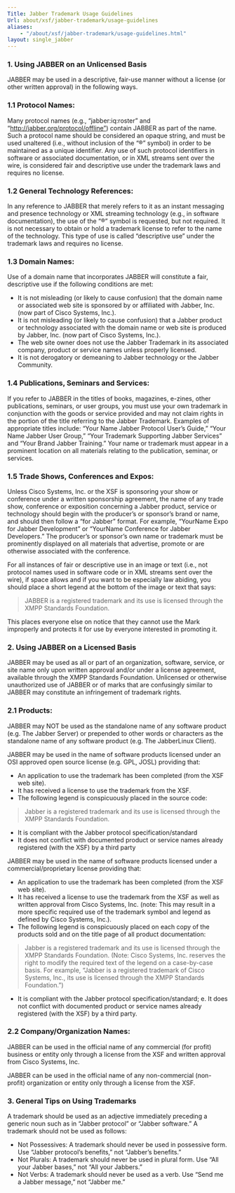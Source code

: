 ```yaml
---
Title: Jabber Trademark Usage Guidelines
Url: about/xsf/jabber-trademark/usage-guidelines
aliases:
    - "/about/xsf/jabber-trademark/usage-guidelines.html"
layout: single_jabber
---
```


### 1. Using JABBER on an Unlicensed Basis

JABBER may be used in a descriptive, fair-use manner without a license (or other written approval) in the following ways.

### 1.1 Protocol Names:

Many protocol names (e.g., “jabber:iq:roster” and “http://jabber.org/protocol/offline”) contain JABBER as part of the name. Such a protocol name should be considered an opaque string, and must be used unaltered (i.e., without inclusion of the “®” symbol) in order to be maintained as a unique identifier. Any use of such protocol identifiers in software or associated documentation, or in XML streams sent over the wire, is considered fair and descriptive use under the trademark laws and requires no license.

### 1.2 General Technology References:

In any reference to JABBER that merely refers to it as an instant messaging and presence technology or XML streaming technology (e.g., in software documentation), the use of the “®” symbol is requested, but not required. It is not necessary to obtain or hold a trademark license to refer to the name of the technology. This type of use is called “descriptive use” under the trademark laws and requires no license.

### 1.3 Domain Names:

Use of a domain name that incorporates JABBER will constitute a fair, descriptive use if the following conditions are met:

- It is not misleading (or likely to cause confusion) that the domain name or associated web site is sponsored by or affiliated with Jabber, Inc. (now part of Cisco Systems, Inc.).
- It is not misleading (or likely to cause confusion) that a Jabber product or technology associated with the domain name or web site is produced by Jabber, Inc. (now part of Cisco Systems, Inc.).
- The web site owner does not use the Jabber Trademark in its associated company, product or service names unless properly licensed.
- It is not derogatory or demeaning to Jabber technology or the Jabber Community.


### 1.4 Publications, Seminars and Services:

If you refer to JABBER in the titles of books, magazines, e-zines, other publications, seminars, or user groups, you must use your own trademark in conjunction with the goods or service provided and may not claim rights in the portion of the title referring to the Jabber Trademark. Examples of appropriate titles include: “Your Name Jabber Protocol User’s Guide,” “Your Name Jabber User Group,” “Your Trademark Supporting Jabber Services” and “Your Brand Jabber Training.” Your name or trademark must appear in a prominent location on all materials relating to the publication, seminar, or services.

### 1.5 Trade Shows, Conferences and Expos:

Unless Cisco Systems, Inc. or the XSF is sponsoring your show or conference under a written sponsorship agreement, the name of any trade show, conference or exposition concerning a Jabber product, service or technology should begin with the producer’s or sponsor’s brand or name, and should then follow a “for Jabber” format. For example, “YourName Expo for Jabber Development” or “YourName Conference for Jabber Developers.” The producer’s or sponsor’s own name or trademark must be prominently displayed on all materials that advertise, promote or are otherwise associated with the conference.

For all instances of fair or descriptive use in an image or text (i.e., not protocol names used in software code or in XML streams sent over the wire), if space allows and if you want to be especially law abiding, you should place a short legend at the bottom of the image or text that says:

> JABBER is a registered trademark and its use is licensed through the XMPP Standards Foundation.

This places everyone else on notice that they cannot use the Mark improperly and protects it for use by everyone interested in promoting it.

### 2. Using JABBER on a Licensed Basis

JABBER may be used as all or part of an organization, software, service, or site name only upon written approval and/or under a license agreement, available through the XMPP Standards Foundation. Unlicensed or otherwise unauthorized use of JABBER or of marks that are confusingly similar to JABBER may constitute an infringement of trademark rights.

### 2.1 Products:

JABBER may NOT be used as the standalone name of any software product (e.g. The Jabber Server) or prepended to other words or characters as the standalone name of any software product (e.g. The JabberLinux Client).

JABBER may be used in the name of software products licensed under an OSI approved open source license (e.g. GPL, JOSL) providing that:

- An application to use the trademark has been completed (from the XSF web site).
- It has received a license to use the trademark from the XSF.
- The following legend is conspicuously placed in the source code:

> Jabber is a registered trademark and its use is licensed through the XMPP Standards Foundation.

- It is compliant with the Jabber protocol specification/standard
- It does not conflict with documented product or service names already registered (with the XSF) by a third party

JABBER may be used in the name of software products licensed under a commercial/proprietary license providing that:

- An application to use the trademark has been completed (from the XSF web site).
- It has received a license to use the trademark from the XSF as well as written approval from Cisco Systems, Inc. (note: This may result in a more specific required use of the trademark symbol and legend as defined by Cisco Systems, Inc.).
- The following legend is conspicuously placed on each copy of the products sold and on the title page of all product documentation:
> Jabber is a registered trademark and its use is licensed through the XMPP Standards Foundation.
(Note: Cisco Systems, Inc. reserves the right to modify the required text of the legend on a case-by-case basis. For example, “Jabber is a registered trademark of Cisco Systems, Inc., its use is licensed through the XMPP Standards Foundation.”)
- It is compliant with the Jabber protocol specification/standard; e. It does not conflict with documented product or service names already registered (with the XSF) by a third party.

### 2.2 Company/Organization Names:

JABBER can be used in the official name of any commercial (for profit) business or entity only through a license from the XSF and written approval from Cisco Systems, Inc.

JABBER can be used in the official name of any non-commercial (non-profit) organization or entity only through a license from the XSF.

### 3. General Tips on Using Trademarks

A trademark should be used as an adjective immediately preceding a generic noun such as in “Jabber protocol” or “Jabber software.” A trademark should not be used as follows:

- Not Possessives: A trademark should never be used in possessive form. Use “Jabber protocol’s benefits,” not “Jabber’s benefits.”
- Not Plurals: A trademark should never be used in plural form. Use “All your Jabber bases,” not “All your Jabbers.”
- Not Verbs: A trademark should never be used as a verb. Use “Send me a Jabber message,” not “Jabber me.”